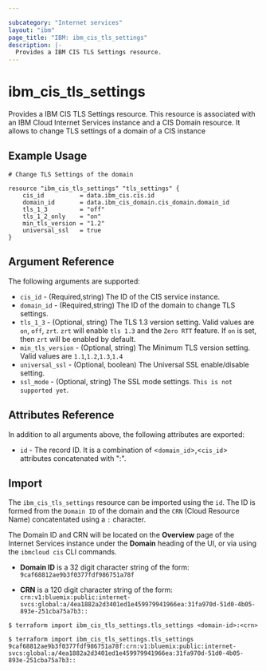 ```yaml
---

subcategory: "Internet services"
layout: "ibm"
page_title: "IBM: ibm_cis_tls_settings"
description: |-
  Provides a IBM CIS TLS Settings resource.
---
```


# ibm_cis_tls_settings

Provides a IBM CIS TLS Settings resource. This resource is associated with an IBM Cloud Internet Services instance and a CIS Domain resource. It allows to change TLS settings of a domain of a CIS instance

## Example Usage

```hcl
# Change TLS Settings of the domain

resource "ibm_cis_tls_settings" "tls_settings" {
	cis_id          = data.ibm_cis.cis.id
	domain_id       = data.ibm_cis_domain.cis_domain.domain_id
	tls_1_3         = "off"
	tls_1_2_only    = "on"
	min_tls_version = "1.2"
	universal_ssl   = true
}
```

## Argument Reference

The following arguments are supported:

- `cis_id` - (Required,string) The ID of the CIS service instance.
- `domain_id` - (Required,string) The ID of the domain to change TLS settings.
- `tls_1_3` - (Optional, string) The TLS 1.3 version setting. Valid values are `on`, `off`, `zrt`. `zrt` will enable `tls 1.3` and the `Zero RTT` feature.  If `on` is set, then `zrt` will be enabled by default.
- `min_tls_version` - (Optional, string) The Minimum TLS version setting. Valid values are `1.1`,`1.2`,`1.3`,`1.4`
- `universal_ssl` - (Optional, boolean) The Universal SSL enable/disable setting.
- `ssl_mode` - (Optional, string) The SSL mode settings.  `This is not supported yet`.

## Attributes Reference

In addition to all arguments above, the following attributes are exported:

- `id` - The record ID. It is a combination of <`domain_id`>,<`cis_id`> attributes concatenated with ":".

## Import

The `ibm_cis_tls_settings` resource can be imported using the `id`. The ID is formed from the `Domain ID` of the domain and the `CRN` (Cloud Resource Name) concatentated using a `:` character.

The Domain ID and CRN will be located on the **Overview** page of the Internet Services instance under the **Domain** heading of the UI, or via using the `ibmcloud cis` CLI commands.

- **Domain ID** is a 32 digit character string of the form: `9caf68812ae9b3f0377fdf986751a78f`

- **CRN** is a 120 digit character string of the form: `crn:v1:bluemix:public:internet-svcs:global:a/4ea1882a2d3401ed1e459979941966ea:31fa970d-51d0-4b05-893e-251cba75a7b3::`

```
$ terraform import ibm_cis_tls_settings.tls_settings <domain-id>:<crn>

$ terraform import ibm_cis_tls_settings.tls_settings 9caf68812ae9b3f0377fdf986751a78f:crn:v1:bluemix:public:internet-svcs:global:a/4ea1882a2d3401ed1e459979941966ea:31fa970d-51d0-4b05-893e-251cba75a7b3::
```
